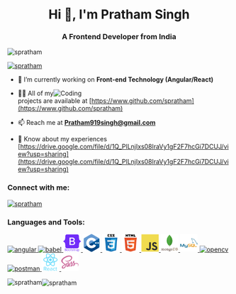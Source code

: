 <h1 align="center">Hi 👋, I'm Pratham Singh</h1>
<h3 align="center">A Frontend Developer from India</h3>

<p align="left"> <img src="https://komarev.com/ghpvc/?username=spratham&label=Profile%20views&color=0e75b6&style=flat" alt="spratham" /> </p>

<p align="left"> <a href="https://github.com/ryo-ma/github-profile-trophy"><img src="https://github-profile-trophy.vercel.app/?username=spratham" alt="spratham" /></a> </p>

<!-- <p align="left"> <a href="https://twitter.com/shuklaa_23" target="blank"><img src="https://img.shields.io/twitter/follow/shuklaa_23?logo=twitter&style=for-the-badge" alt="shuklaa_23" /></a> </p> -->

- 🌱 I’m currently working on **Front-end Technology (Angular/React)**

<img align="right" alt="Coding" width="400" src="https://i.pinimg.com/originals/54/e3/7d/54e37d8074ebcde1d96c77d7b2a7f310.gif">

- 👨‍💻 All of my projects are available at [https://www.github.com/spratham](https://www.github.com/spratham)

- 📫 Reach me at **Pratham919singh@gmail.com**

- 📄 Know about my experiences [https://drive.google.com/file/d/1Q_PlLnjIxs08lraVy1gF2F7hcGi7DCUJ/view?usp=sharing](https://drive.google.com/file/d/1Q_PlLnjIxs08lraVy1gF2F7hcGi7DCUJ/view?usp=sharing)

<!-- - ⚡ Fun fact **I Think I'm weird (sometimes :p)** -->

<h3 align="left">Connect with me:</h3>
<p align="left">
<a href="[https://linkedin.com/in/spratham](https://www.linkedin.com/in/pratham-singh-253442181/)" target="blank"><img align="center" src="https://raw.githubusercontent.com/rahuldkjain/github-profile-readme-generator/master/src/images/icons/Social/linked-in-alt.svg" alt="spratham" height="30" width="40" /></a>
</p>

<h3 align="left">Languages and Tools:</h3>
<p align="left"> <a href="https://angular.io" target="_blank" rel="noreferrer"> <img src="https://angular.io/assets/images/logos/angular/angular.svg" alt="angular" width="40" height="40"/> </a> <a href="https://babeljs.io/" target="_blank" rel="noreferrer"> <img src="https://www.vectorlogo.zone/logos/babeljs/babeljs-icon.svg" alt="babel" width="40" height="40"/> </a> <a href="https://getbootstrap.com" target="_blank" rel="noreferrer"> <img src="https://raw.githubusercontent.com/devicons/devicon/master/icons/bootstrap/bootstrap-plain-wordmark.svg" alt="bootstrap" width="40" height="40"/> </a> <a href="https://www.w3schools.com/cpp/" target="_blank" rel="noreferrer"> <img src="https://raw.githubusercontent.com/devicons/devicon/master/icons/cplusplus/cplusplus-original.svg" alt="cplusplus" width="40" height="40"/> </a> <a href="https://www.w3schools.com/css/" target="_blank" rel="noreferrer"> <img src="https://raw.githubusercontent.com/devicons/devicon/master/icons/css3/css3-original-wordmark.svg" alt="css3" width="40" height="40"/> </a> <a href="https://www.w3.org/html/" target="_blank" rel="noreferrer"> <img src="https://raw.githubusercontent.com/devicons/devicon/master/icons/html5/html5-original-wordmark.svg" alt="html5" width="40" height="40"/> </a> <a href="https://www.java.com" target="_blank" rel="noreferrer"> <img src="https://raw.githubusercontent.com/devicons/devicon/master/icons/javascript/javascript-original.svg" alt="javascript" width="40" height="40"/> </a>  <a href="https://www.mongodb.com/" target="_blank" rel="noreferrer"> <img src="https://raw.githubusercontent.com/devicons/devicon/master/icons/mongodb/mongodb-original-wordmark.svg" alt="mongodb" width="40" height="40"/> </a> <a href="https://www.mysql.com/" target="_blank" rel="noreferrer"> <img src="https://raw.githubusercontent.com/devicons/devicon/master/icons/mysql/mysql-original-wordmark.svg" alt="mysql" width="40" height="40"/> </a> <a href="https://opencv.org/" target="_blank" rel="noreferrer"> <img src="https://www.vectorlogo.zone/logos/opencv/opencv-icon.svg" alt="opencv" width="40" height="40"/> </a> <a href="https://postman.com" target="_blank" rel="noreferrer"> <img src="https://www.vectorlogo.zone/logos/getpostman/getpostman-icon.svg" alt="postman" width="40" height="40"/> </a> <a href="https://reactjs.org/" target="_blank" rel="noreferrer"> <img src="https://raw.githubusercontent.com/devicons/devicon/master/icons/react/react-original-wordmark.svg" alt="react" width="40" height="40"/> </a> <a href="https://sass-lang.com" target="_blank" rel="noreferrer"> <img src="https://raw.githubusercontent.com/devicons/devicon/master/icons/sass/sass-original.svg" alt="sass" width="40" height="40"/> </a> </p>

<p><img align="left" src="https://github-readme-stats.vercel.app/api/top-langs?username=spratham&show_icons=true&locale=en&layout=compact" alt="spratham" /></p>

<!-- <p>&nbsp;<img align="center" src="https://github-readme-stats.vercel.app/api?user
  name=spratham&show_icons=true&locale=en" alt="spratham" /></p> -->

<p><img align="center" src="https://github-readme-streak-stats.herokuapp.com/?user=spratham&" alt="spratham" /></p>
